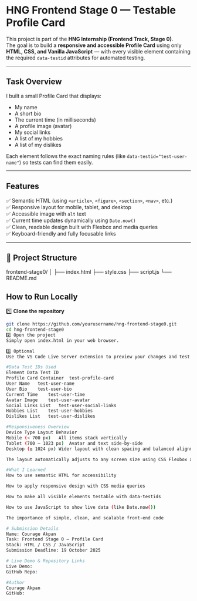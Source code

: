 #  HNG Frontend Stage 0 — Testable Profile Card

This project is part of the **HNG Internship (Frontend Track, Stage 0)**.  
The goal is to build a **responsive and accessible Profile Card** using only **HTML, CSS, and Vanilla JavaScript** — with every visible element containing the required `data-testid` attributes for automated testing.

---

##  Task Overview

I built a small Profile Card that displays:
-  My name  
-  A short bio  
-  The current time (in milliseconds)  
-  A profile image (avatar)  
-  My social links  
-  A list of my hobbies  
-  A list of my dislikes  

Each element follows the exact naming rules (like `data-testid="test-user-name"`) so tests can find them easily.

---

##  Features

✅ Semantic HTML (using `<article>`, `<figure>`, `<section>`, `<nav>`, etc.)  
✅ Responsive layout for mobile, tablet, and desktop  
✅ Accessible image with `alt` text  
✅ Current time updates dynamically using `Date.now()`  
✅ Clean, readable design built with Flexbox and media queries  
✅ Keyboard-friendly and fully focusable links  

---

## 🧩 Project Structure

frontend-stage0/
│
├── index.html
├── style.css
├── script.js
└── README.md

##  How to Run Locally

1️⃣ **Clone the repository**
```bash
git clone https://github.com/yourusername/hng-frontend-stage0.git
cd hng-frontend-stage0
2️⃣ Open the project
Simply open index.html in your web browser.

3️⃣ Optional
Use the VS Code Live Server extension to preview your changes and test responsiveness easily.

#Data Test IDs Used
Element	Data Test ID
Profile Card Container	test-profile-card
User Name	test-user-name
User Bio	test-user-bio
Current Time	test-user-time
Avatar Image	test-user-avatar
Social Links List	test-user-social-links
Hobbies List	test-user-hobbies
Dislikes List	test-user-dislikes

#Responsiveness Overview
Device Type	Layout Behavior
Mobile (< 700 px)	All items stack vertically
Tablet (700 – 1023 px)	Avatar and text side-by-side
Desktop (≥ 1024 px)	Wider layout with clean spacing and balanced alignment

The layout automatically adjusts to any screen size using CSS Flexbox and media queries.

#What I Learned
How to use semantic HTML for accessibility

How to apply responsive design with CSS media queries

How to make all visible elements testable with data-testids

How to use JavaScript to show live data (like Date.now())

The importance of simple, clean, and scalable front-end code

# Submission Details
Name: Courage Akpan
Task: Frontend Stage 0 — Profile Card
Stack: HTML / CSS / JavaScript
Submission Deadline: 19 October 2025

# Live Demo & Repository Links
Live Demo: 
GitHub Repo: 

#Author
Courage Akpan
GitHub: 